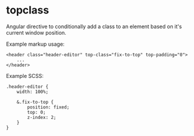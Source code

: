 # topclass
Angular directive to conditionally add a class to an element based on it's current window position.

Example markup usage:
```
<header class="header-editor" top-class="fix-to-top" top-padding="0">
	...
</header>
```

Example SCSS:
```
.header-editor {
	width: 100%;

	&.fix-to-top {
		position: fixed;
		top: 0;
		z-index: 2;
	}
}
```
